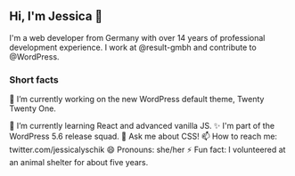 ## Hi, I'm Jessica 👋

I'm a web developer from Germany with over 14 years of professional development experience. I work at @result-gmbh and contribute to @WordPress.

### Short facts
🔭 I’m currently working on the new WordPress default theme, Twenty Twenty One.

🌱 I’m currently learning React and advanced vanilla JS.
✨ I'm part of the WordPress 5.6 release squad.
💬 Ask me about CSS!
📫 How to reach me: twitter.com/jessicalyschik
😄 Pronouns: she/her
⚡ Fun fact: I volunteered at an animal shelter for about five years.
